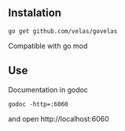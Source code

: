## Instalation

```shell script
go get github.com/velas/govelas
```

Compatible with go mod
   
## Use

Documentation in godoc

```shell script
godoc -http=:6060
```
 
and open http://localhost:6060
